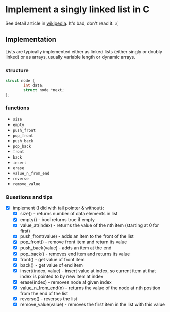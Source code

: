 # Implement a singly linked list in C

See detail article in [wikipedia](https://en.wikipedia.org/wiki/List_(abstract_data_type)). It's bad, don't read it. :(

## Implementation

Lists are typically implemented either as linked lists (either singly or doubly linked) or as arrays, usually variable length or dynamic arrays.

### structure

```C
struct node {
        int data;
        struct node *next;
};
```

### functions

* `size`
* `empty`
* `push_front`
* `pop_front`
* `push_back`
* `pop_back`
* `front`
* `back`
* `insert`
* `erase`
* `value_n_from_end`
* `reverse`
* `remove_value`

### Questions and tips

- [x] implement (I did with tail pointer & without):
    - [x] size() - returns number of data elements in list
    - [x] empty() - bool returns true if empty
    - [x] value_at(index) - returns the value of the nth item (starting at 0 for first)
    - [x] push_front(value) - adds an item to the front of the list
    - [x] pop_front() - remove front item and return its value
    - [x] push_back(value) - adds an item at the end
    - [x] pop_back() - removes end item and returns its value
    - [x] front() - get value of front item
    - [x] back() - get value of end item
    - [x] insert(index, value) - insert value at index, so current item at that index is pointed to by new item at index
    - [x] erase(index) - removes node at given index
    - [x] value_n_from_end(n) - returns the value of the node at nth position from the end of the list
    - [x] reverse() - reverses the list
    - [x] remove_value(value) - removes the first item in the list with this value
